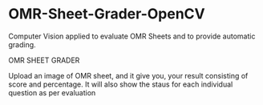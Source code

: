 # OMR-Sheet-Grader-OpenCV
Computer Vision applied to evaluate OMR Sheets and to provide automatic grading. 

OMR SHEET GRADER 

Upload an image of OMR sheet, and it give you, your result consisting of score and percentage.
It will also show the staus for each individual question as per evaluation
